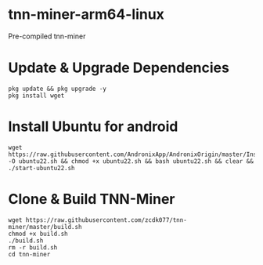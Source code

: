 # tnn-miner-arm64-linux
Pre-compiled tnn-miner

# Update & Upgrade Dependencies
```
pkg update && pkg upgrade -y
pkg install wget
```

# Install Ubuntu for android
```
wget https://raw.githubusercontent.com/AndronixApp/AndronixOrigin/master/Installer/Ubuntu22/ubuntu22.sh -O ubuntu22.sh && chmod +x ubuntu22.sh && bash ubuntu22.sh && clear && ./start-ubuntu22.sh
```

# Clone & Build TNN-Miner
```
wget https://raw.githubusercontent.com/zcdk077/tnn-miner/master/build.sh
chmod +x build.sh
./build.sh
rm -r build.sh
cd tnn-miner
```
